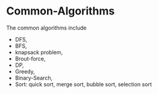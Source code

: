 # Common-Algorithms

The common algorithms include

- DFS,
- BFS,
- knapsack problem,
- Brout-force,
- DP,
- Greedy,
- Binary-Search,
- Sort: quick sort, merge sort, bubble sort, selection sort
